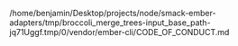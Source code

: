 /home/benjamin/Desktop/projects/node/smack-ember-adapters/tmp/broccoli_merge_trees-input_base_path-jq71Uggf.tmp/0/vendor/ember-cli/CODE_OF_CONDUCT.md